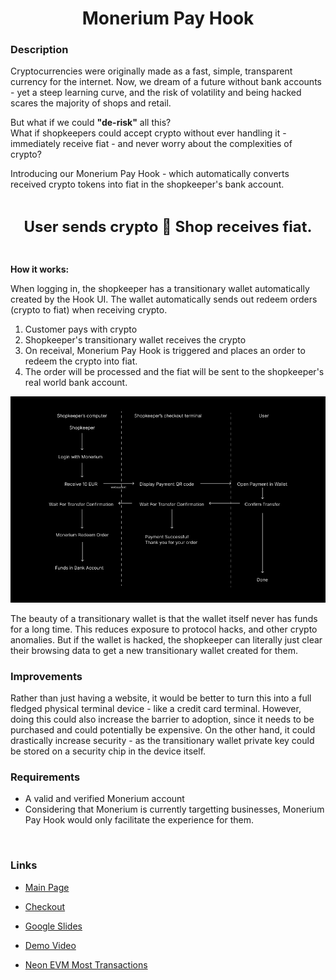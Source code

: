 <h1 align="center">
<b>
Monerium Pay Hook
</b>
</h1>

<h3>Description</h3>
<p>
    Cryptocurrencies were originally made as a fast, simple, transparent currency for the internet. Now, we dream of a future without bank accounts - yet a steep learning curve, and the risk of volatility and being hacked scares the majority of shops and retail. 
</p>
<p>
    But what if we could <b>"de-risk"</b> all this? 
    <br/>
    What if shopkeepers could accept crypto without ever handling it - immediately receive fiat - and never worry about the complexities of crypto?
</p>

<p>
    Introducing our Monerium Pay Hook - which automatically converts received crypto tokens into fiat in the shopkeeper's bank account.
</p>
<br/>
<p align="center">
<font  size="5"><b>
User sends crypto 🤝 Shop receives fiat.
</b>
</font>
</p>
<br/>

<b>How it works:</b>

When logging in, the shopkeeper has a transitionary wallet automatically created by the Hook UI. The wallet automatically sends out redeem orders (crypto to fiat) when receiving crypto.

1. Customer pays with crypto
2. Shopkeeper's transitionary wallet receives the crypto
3. On receival, Monerium Pay Hook is triggered and places an order to redeem the crypto into fiat.
4. The order will be processed and the fiat will be sent to the shopkeeper's real world bank account.

![Alt text](<public/Frame 4 (2).png>)

The beauty of a transitionary wallet is that the wallet itself never has funds for a long time. This reduces exposure to protocol hacks, and other crypto anomalies. But if the wallet is hacked, the shopkeeper can literally just clear their browsing data to get a new transitionary wallet created for them.

<h3>Improvements</h3>

Rather than just having a website, it would be better to turn this into a full fledged physical terminal device - like a credit card terminal. However, doing this could also increase the barrier to adoption, since it needs to be purchased and could potentially be expensive. On the other hand, it could drastically increase security - as the transitionary wallet private key could be stored on a security chip in the device itself.

<h3>Requirements</h3>

- A valid and verified Monerium account
- Considering that Monerium is currently targetting businesses, Monerium Pay Hook would only facilitate the experience for them.

<br/>

<h3>Links</h3>

- [Main Page](https://monerium-pay-hook.vercel.app/)

- [Checkout](https://monerium-pay-hook.vercel.app/checkout)

- [Google Slides](https://docs.google.com/presentation/d/1X5pVATOROzcdmvkb3WyjWFO7JTmOWFdZeNicO-f-VUA/edit?usp=sharing)

- [Demo Video](https://youtu.be/V3gjs3WIcHc)

- [Neon EVM Most Transactions](https://docs.google.com/document/d/1jz_sfHtfhLQnYVfSNWgIUDnN5u5IzPfRFdfKBXtDcRI/edit)
